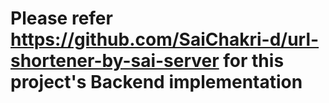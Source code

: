 # Please refer https://github.com/SaiChakri-d/url-shortener-by-sai-server for this project's Backend implementation
